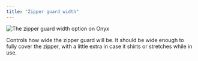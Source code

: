 ```yaml
---
title: "Zipper guard width"
---
```


![The zipper guard width option on Onyx](./zipperlength.svg)

Controls how wide the zipper guard will be. It should be wide enough to fully cover the zipper, with a little extra in case it shirts or stretches while in use.